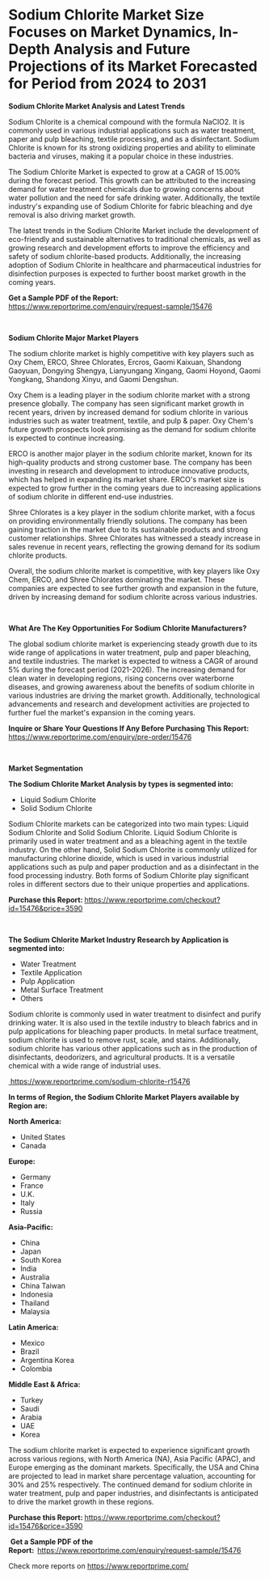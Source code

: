 <p><h1>Sodium Chlorite Market Size Focuses on Market Dynamics, In-Depth Analysis and Future Projections of its Market Forecasted for Period from 2024 to 2031</h1></p><p><strong>Sodium Chlorite Market Analysis and Latest Trends</strong></p>
<p><p>Sodium Chlorite is a chemical compound with the formula NaClO2. It is commonly used in various industrial applications such as water treatment, paper and pulp bleaching, textile processing, and as a disinfectant. Sodium Chlorite is known for its strong oxidizing properties and ability to eliminate bacteria and viruses, making it a popular choice in these industries.</p><p>The Sodium Chlorite Market is expected to grow at a CAGR of 15.00% during the forecast period. This growth can be attributed to the increasing demand for water treatment chemicals due to growing concerns about water pollution and the need for safe drinking water. Additionally, the textile industry's expanding use of Sodium Chlorite for fabric bleaching and dye removal is also driving market growth.</p><p>The latest trends in the Sodium Chlorite Market include the development of eco-friendly and sustainable alternatives to traditional chemicals, as well as growing research and development efforts to improve the efficiency and safety of sodium chlorite-based products. Additionally, the increasing adoption of Sodium Chlorite in healthcare and pharmaceutical industries for disinfection purposes is expected to further boost market growth in the coming years.</p></p>
<p><strong>Get a Sample PDF of the Report:&nbsp;</strong> <a href="https://www.reportprime.com/enquiry/request-sample/15476">https://www.reportprime.com/enquiry/request-sample/15476</a></p>
<p>&nbsp;</p>
<p><strong>Sodium Chlorite Major Market Players</strong></p>
<p><p>The sodium chlorite market is highly competitive with key players such as Oxy Chem, ERCO, Shree Chlorates, Ercros, Gaomi Kaixuan, Shandong Gaoyuan, Dongying Shengya, Lianyungang Xingang, Gaomi Hoyond, Gaomi Yongkang, Shandong Xinyu, and Gaomi Dengshun.</p><p>Oxy Chem is a leading player in the sodium chlorite market with a strong presence globally. The company has seen significant market growth in recent years, driven by increased demand for sodium chlorite in various industries such as water treatment, textile, and pulp & paper. Oxy Chem's future growth prospects look promising as the demand for sodium chlorite is expected to continue increasing.</p><p>ERCO is another major player in the sodium chlorite market, known for its high-quality products and strong customer base. The company has been investing in research and development to introduce innovative products, which has helped in expanding its market share. ERCO's market size is expected to grow further in the coming years due to increasing applications of sodium chlorite in different end-use industries.</p><p>Shree Chlorates is a key player in the sodium chlorite market, with a focus on providing environmentally friendly solutions. The company has been gaining traction in the market due to its sustainable products and strong customer relationships. Shree Chlorates has witnessed a steady increase in sales revenue in recent years, reflecting the growing demand for its sodium chlorite products.</p><p>Overall, the sodium chlorite market is competitive, with key players like Oxy Chem, ERCO, and Shree Chlorates dominating the market. These companies are expected to see further growth and expansion in the future, driven by increasing demand for sodium chlorite across various industries.</p></p>
<p>&nbsp;</p>
<p><strong>What Are The Key Opportunities For Sodium Chlorite Manufacturers?</strong></p>
<p><p>The global sodium chlorite market is experiencing steady growth due to its wide range of applications in water treatment, pulp and paper bleaching, and textile industries. The market is expected to witness a CAGR of around 5% during the forecast period (2021-2026). The increasing demand for clean water in developing regions, rising concerns over waterborne diseases, and growing awareness about the benefits of sodium chlorite in various industries are driving the market growth. Additionally, technological advancements and research and development activities are projected to further fuel the market's expansion in the coming years.</p></p>
<p><strong>Inquire or Share Your Questions If Any Before Purchasing This Report:</strong> <a href="https://www.reportprime.com/enquiry/pre-order/15476">https://www.reportprime.com/enquiry/pre-order/15476</a></p>
<p>&nbsp;</p>
<p><strong>Market Segmentation</strong></p>
<p><strong>The Sodium Chlorite Market Analysis by types is segmented into:</strong></p>
<p><ul><li>Liquid Sodium Chlorite</li><li>Solid Sodium Chlorite</li></ul></p>
<p><p>Sodium Chlorite markets can be categorized into two main types: Liquid Sodium Chlorite and Solid Sodium Chlorite. Liquid Sodium Chlorite is primarily used in water treatment and as a bleaching agent in the textile industry. On the other hand, Solid Sodium Chlorite is commonly utilized for manufacturing chlorine dioxide, which is used in various industrial applications such as pulp and paper production and as a disinfectant in the food processing industry. Both forms of Sodium Chlorite play significant roles in different sectors due to their unique properties and applications.</p></p>
<p><strong>Purchase this Report:&nbsp;</strong><a href="https://www.reportprime.com/checkout?id=15476&price=3590">https://www.reportprime.com/checkout?id=15476&price=3590</a></p>
<p>&nbsp;</p>
<p><strong>The Sodium Chlorite Market Industry Research by Application is segmented into:</strong></p>
<p><ul><li>Water Treatment</li><li>Textile Application</li><li>Pulp Application</li><li>Metal Surface Treatment</li><li>Others</li></ul></p>
<p><p>Sodium chlorite is commonly used in water treatment to disinfect and purify drinking water. It is also used in the textile industry to bleach fabrics and in pulp applications for bleaching paper products. In metal surface treatment, sodium chlorite is used to remove rust, scale, and stains. Additionally, sodium chlorite has various other applications such as in the production of disinfectants, deodorizers, and agricultural products. It is a versatile chemical with a wide range of industrial uses.</p></p>
<p><a href="https://www.reportprime.com/sodium-chlorite-r15476">&nbsp;https://www.reportprime.com/sodium-chlorite-r15476</a></p>
<p><strong>In terms of Region, the Sodium Chlorite Market Players available by Region are:</strong></p>
<p>
    <p> <strong> North America: </strong>
        <ul>
            <li>United States</li>
            <li>Canada</li>
        </ul>
        </p> 
    <p> <strong> Europe: </strong>
        <ul>
            <li>Germany</li>
            <li>France</li>
            <li>U.K.</li>
            <li>Italy</li>
            <li>Russia</li>
        </ul>
        </p> 
    <p> <strong> Asia-Pacific: </strong>
        <ul>
            <li>China</li>
            <li>Japan</li>
            <li>South Korea</li>
            <li>India</li>
            <li>Australia</li>
            <li>China Taiwan</li>
            <li>Indonesia</li>
            <li>Thailand</li>
            <li>Malaysia</li>
        </ul>
        </p> 
    <p> <strong> Latin America: </strong>
        <ul>
            <li>Mexico</li>
            <li>Brazil</li>
            <li>Argentina Korea</li>
            <li>Colombia</li>
        </ul>
        </p> 
    <p> <strong> Middle East & Africa: </strong>
        <ul>
            <li>Turkey</li>
            <li>Saudi</li>
            <li>Arabia</li>
            <li>UAE</li>
            <li>Korea</li>
        </ul>
    </p>
    </p>
<p><p>The sodium chlorite market is expected to experience significant growth across various regions, with North America (NA), Asia Pacific (APAC), and Europe emerging as the dominant markets. Specifically, the USA and China are projected to lead in market share percentage valuation, accounting for 30% and 25% respectively. The continued demand for sodium chlorite in water treatment, pulp and paper industries, and disinfectants is anticipated to drive the market growth in these regions.</p></p>
<p><strong>Purchase this Report: </strong><a href="https://www.reportprime.com/checkout?id=15476&price=3590">https://www.reportprime.com/checkout?id=15476&price=3590</a></p>
<p>&nbsp;<strong>Get a Sample PDF of the Report:&nbsp;&nbsp;</strong><a href="https://www.reportprime.com/enquiry/request-sample/15476">https://www.reportprime.com/enquiry/request-sample/15476</a></p>
<p><strong></strong></p>
<p>Check more reports on <a href="https://www.reportprime.com/">https://www.reportprime.com/</a></p>